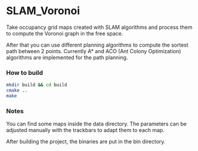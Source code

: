 # SLAM_Voronoi

Take occupancy grid maps created with SLAM algorithms and process them to compute the Voronoi graph in the free space.

After that you can use different planning algorithms to compute the sortest path between 2 points. Currently A* and ACO (Ant Colony Optimization) algorithms are implemented for the path planning.

### How to build

```bash
mkdir build && cd build
cmake ..
make
```

### Notes
You can find some maps inside the data directory. The parameters can be adjusted manually with the trackbars to adapt them to each map.

After building the project, the binaries are put in the bin directory.
